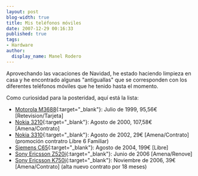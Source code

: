 ```yaml
---
layout: post
blog-width: true
title: Mis teléfonos móviles
date: 2007-12-29 00:16:33
published: true
tags:
- Hardware
author:
  display_name: Manel Rodero
---
```

Aprovechando las vacaciones de Navidad, he estado haciendo limpieza en casa y he encontrado algunas "antiguallas" que se corresponden con los diferentes teléfonos móviles que he tenido hasta el momento.

Como curiosidad para la posteridad, aquí está la lista:

- [Motorola M3688](http://www.gsmarena.com/motorola_m3688-67.php){:target="_blank"}: Julio de 1999, 95,56€ [Retevision/Tarjeta]
- [Nokia 3210](http://www.gsmarena.com/nokia_3210-6.php){:target="_blank"}: Agosto de 2000, 107,58€ [Amena/Contrato]
- [Nokia 3310](http://www.gsmarena.com/nokia_3310-192.php){:target="_blank"}: Agosto de 2002, 29€ [Amena/Contrato] (promoción contratro Libre 6 Familiar)
- [Siemens C65](http://www.gsmarena.com/siemens_c65-702.php){:target="_blank"}: Agosto de 2004, 199€ [Libre]
- [Sony Ericsson Z520i](http://www.gsmarena.com/sony_ericsson_z520-1202.php){:target="_blank"}: Junio de 2006 [Amena/Renove]
- [Sony Ericsson K750i](http://www.gsmarena.com/sony_ericsson_k750-1090.php){:target="_blank"}: Noviembre de 2006, 39€ [Amena/Contrato] (alta nuevo contrato por 18 meses)
